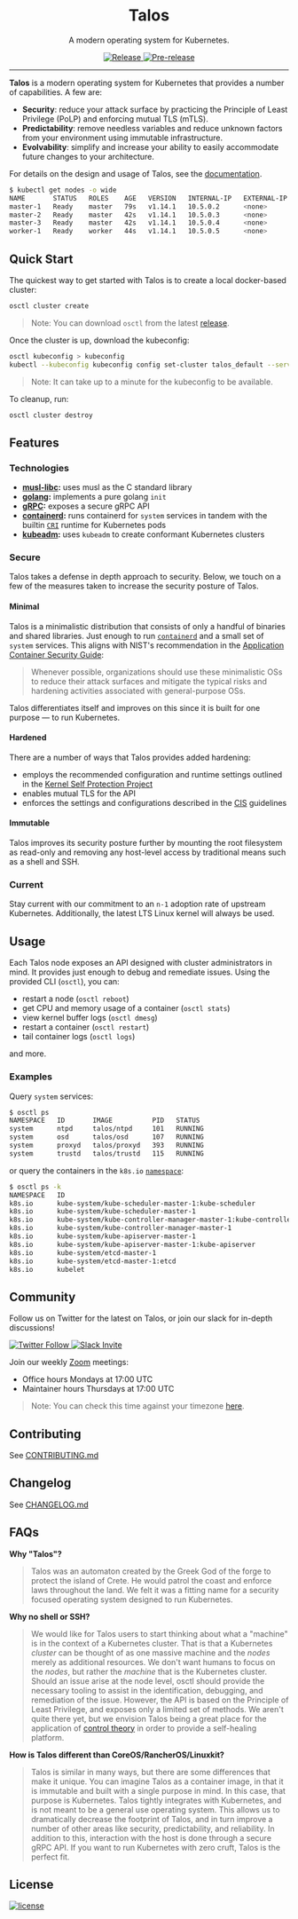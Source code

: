 <p align="center">
  <h1 align="center">Talos</h1>
  <p align="center">A modern operating system for Kubernetes.</p>
  <p align="center">
    <a href="https://github.com/talos-systems/talos/releases/latest">
      <img alt="Release" src="https://img.shields.io/github/release/talos-systems/talos.svg?logo=github&logoColor=white&style=flat-square">
    </a>
    <a href="https://github.com/talos-systems/talos/releases/latest">
      <img alt="Pre-release" src="https://img.shields.io/github/release-pre/talos-systems/talos.svg?label=pre-release&logo=GitHub&logoColor=white&style=flat-square">
    </a>
  </p>
</p>

---

**Talos** is a modern operating system for Kubernetes that provides a number of capabilities. A few are:

- **Security**: reduce your attack surface by practicing the Principle of Least Privilege (PoLP) and enforcing mutual TLS (mTLS).
- **Predictability**: remove needless variables and reduce unknown factors from your environment using immutable infrastructure.
- **Evolvability**: simplify and increase your ability to easily accommodate future changes to your architecture.

For details on the design and usage of Talos, see the [documentation](https://docs.talos-systems.com).

```bash
$ kubectl get nodes -o wide
NAME       STATUS   ROLES    AGE   VERSION   INTERNAL-IP   EXTERNAL-IP   OS-IMAGE                  KERNEL-VERSION   CONTAINER-RUNTIME
master-1   Ready    master   79s   v1.14.1   10.5.0.2      <none>        Talos (v0.1.0-alpha.24)   4.19.34-talos    containerd://1.2.6
master-2   Ready    master   42s   v1.14.1   10.5.0.3      <none>        Talos (v0.1.0-alpha.24)   4.19.34-talos    containerd://1.2.6
master-3   Ready    master   42s   v1.14.1   10.5.0.4      <none>        Talos (v0.1.0-alpha.24)   4.19.34-talos    containerd://1.2.6
worker-1   Ready    worker   44s   v1.14.1   10.5.0.5      <none>        Talos (v0.1.0-alpha.24)   4.19.34-talos    containerd://1.2.6
```

## Quick Start

The quickest way to get started with Talos is to create a local docker-based cluster:

```bash
osctl cluster create
```

> Note: You can download `osctl` from the latest [release](https://github.com/talos-systems/talos/releases/latest).

Once the cluster is up, download the kubeconfig:

```bash
osctl kubeconfig > kubeconfig
kubectl --kubeconfig kubeconfig config set-cluster talos_default --server https://127.0.0.1:6443
```

> Note: It can take up to a minute for the kubeconfig to be available.

To cleanup, run:

```bash
osctl cluster destroy
```

## Features

### Technologies

- **[musl-libc][musl]:** uses musl as the C standard library
- **[golang][golang]:** implements a pure golang `init`
- **[gRPC][grpc]:** exposes a secure gRPC API
- **[containerd][containerd]:** runs containerd for `system` services in tandem with the builtin [`CRI`][cri] runtime for Kubernetes pods
- **[kubeadm][kubeadm]:** uses `kubeadm` to create conformant Kubernetes clusters

### Secure

Talos takes a defense in depth approach to security.
Below, we touch on a few of the measures taken to increase the security posture of Talos.

#### Minimal

Talos is a minimalistic distribution that consists of only a handful of binaries and shared libraries.
Just enough to run [`containerd`][containerd] and a small set of `system` services.
This aligns with NIST's recommendation in the [Application Container Security Guide][nist]:

> Whenever possible, organizations should use these minimalistic OSs to reduce their attack surfaces and mitigate the typical risks and hardening activities associated with general-purpose OSs.

Talos differentiates itself and improves on this since it is built for one purpose — to run Kubernetes.

#### Hardened

There are a number of ways that Talos provides added hardening:

- employs the recommended configuration and runtime settings outlined in the [Kernel Self Protection Project][kspp]
- enables mutual TLS for the API
- enforces the settings and configurations described in the [CIS][cis] guidelines

#### Immutable

Talos improves its security posture further by mounting the root filesystem as read-only and removing any host-level access by traditional means such as a shell and SSH.

### Current

Stay current with our commitment to an `n-1` adoption rate of upstream Kubernetes.
Additionally, the latest LTS Linux kernel will always be used.

## Usage

Each Talos node exposes an API designed with cluster administrators in mind.
It provides just enough to debug and remediate issues.
Using the provided CLI (`osctl`), you can:

- restart a node (`osctl reboot`)
- get CPU and memory usage of a container (`osctl stats`)
- view kernel buffer logs (`osctl dmesg`)
- restart a container (`osctl restart`)
- tail container logs (`osctl logs`)

and more.

### Examples

Query `system` services:

```bash
$ osctl ps
NAMESPACE   ID       IMAGE          PID   STATUS
system      ntpd     talos/ntpd     101   RUNNING
system      osd      talos/osd      107   RUNNING
system      proxyd   talos/proxyd   393   RUNNING
system      trustd   talos/trustd   115   RUNNING
```

or query the containers in the `k8s.io` [`namespace`](https://github.com/containerd/containerd/blob/master/docs/namespaces.md):

```bash
$ osctl ps -k
NAMESPACE   ID                                                                     IMAGE                          PID   STATUS
k8s.io      kube-system/kube-scheduler-master-1:kube-scheduler                     k8s.gcr.io/hyperkube:v1.14.1   783   RUNNING
k8s.io      kube-system/kube-scheduler-master-1                                    k8s.gcr.io/pause:3.1           564   RUNNING
k8s.io      kube-system/kube-controller-manager-master-1:kube-controller-manager   k8s.gcr.io/hyperkube:v1.14.1   744   RUNNING
k8s.io      kube-system/kube-controller-manager-master-1                           k8s.gcr.io/pause:3.1           594   RUNNING
k8s.io      kube-system/kube-apiserver-master-1                                    k8s.gcr.io/pause:3.1           593   RUNNING
k8s.io      kube-system/kube-apiserver-master-1:kube-apiserver                     k8s.gcr.io/hyperkube:v1.14.1   796   RUNNING
k8s.io      kube-system/etcd-master-1                                              k8s.gcr.io/pause:3.1           592   RUNNING
k8s.io      kube-system/etcd-master-1:etcd                                         k8s.gcr.io/etcd:3.3.10         805   RUNNING
k8s.io      kubelet                                                                k8s.gcr.io/hyperkube:v1.14.1   446   RUNNING
```

## Community

Follow us on Twitter for the latest on Talos, or join our slack for in-depth discussions!

<p>
  <a href="https://twitter.com/talossystems">
    <img alt="Twitter Follow" src="https://img.shields.io/twitter/follow/talossystems.svg?style=social">
  </a>
  <a href="https://slack.dev.talos-systems.io">
    <img alt="Slack Invite" src="https://slack.dev.talos-systems.io/badge.svg">
  </a>
</p>

Join our weekly [Zoom](https://zoom.us/j/3595189922) meetings:

- Office hours Mondays at 17:00 UTC
- Maintainer hours Thursdays at 17:00 UTC

> Note: You can check this time against your timezone [here](https://everytimezone.com/s/6bb1045a).

## Contributing

See [CONTRIBUTING.md](CONTRIBUTING.md)

## Changelog

See [CHANGELOG.md](CHANGELOG.md)

## FAQs

**Why "Talos"?**

> Talos was an automaton created by the Greek God of the forge to protect the island of Crete.
> He would patrol the coast and enforce laws throughout the land.
> We felt it was a fitting name for a security focused operating system designed to run Kubernetes.

**Why no shell or SSH?**

> We would like for Talos users to start thinking about what a "machine" is in the context of a Kubernetes cluster.
> That is that a Kubernetes _cluster_ can be thought of as one massive machine and the _nodes_ merely as additional resources.
> We don't want humans to focus on the _nodes_, but rather the _machine_ that is the Kubernetes cluster.
> Should an issue arise at the node level, osctl should provide the necessary tooling to assist in the identification, debugging, and remediation of the issue.
> However, the API is based on the Principle of Least Privilege, and exposes only a limited set of methods.
> We aren't quite there yet, but we envision Talos being a great place for the application of [control theory](https://en.wikipedia.org/wiki/Control_theory) in order to provide a self-healing platform.

**How is Talos different than CoreOS/RancherOS/Linuxkit?**

> Talos is similar in many ways, but there are some differences that make it unique.
> You can imagine Talos as a container image, in that it is immutable and built with a single purpose in mind.
> In this case, that purpose is Kubernetes.
> Talos tightly integrates with Kubernetes, and is not meant to be a general use operating system.
> This allows us to dramatically decrease the footprint of Talos, and in turn improve a number of other areas like security, predictability, and reliability.
> In addition to this, interaction with the host is done through a secure gRPC API.
> If you want to run Kubernetes with zero cruft, Talos is the perfect fit.

## License

[![license](https://img.shields.io/github/license/talos-systems/talos.svg?style=flat-square)](https://github.com/talos-systems/talos/blob/master/LICENSE)

[musl]: https://www.musl-libc.org/
[golang]: https://golang.org/
[grpc]: https://grpc.io/
[containerd]: https://containerd.io/
[kubeadm]: https://github.com/kubernetes/kubeadm
[cri]: https://github.com/containerd/cri
[cis]: https://www.cisecurity.org/benchmark/kubernetes/
[kspp]: https://kernsec.org/wiki/index.php/Kernel_Self_Protection_Project
[nist]: https://www.nist.gov/publications/application-container-security-guide
